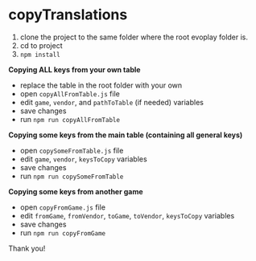 # copyTranslations

1. clone the project to the same folder where the root evoplay folder is.
2. cd to project
3. `npm install`

**Copying ALL keys from your own table**
- replace the table in the root folder with your own
- open `copyAllFromTable.js` file
- edit `game`, `vendor`, and `pathToTable` (if needed) variables
- save changes
- run `npm run copyAllFromTable`

**Copying some keys from the main table (containing all general keys)**
- open `copySomeFromTable.js` file
- edit `game`, `vendor`, `keysToCopy` variables
- save changes
- run `npm run copySomeFromTable`

**Copying some keys from another game**
- open `copyFromGame.js` file
- edit `fromGame`, `fromVendor`, `toGame`, `toVendor`, `keysToCopy` variables
- save changes
- run `npm run copyFromGame`

Thank you!
